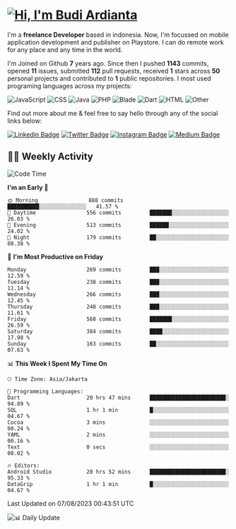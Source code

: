 # [![Hi, I'm Budi Ardianta](https://readme-typing-svg.herokuapp.com?size=24&vCenter=true&lines=%F0%9F%91%8B+Hi%2C+I'm+Budi+Ardianta+;%F0%9F%92%BB+Android+And+Web+Developer+)](https://git.io/typing-svg)

I'm a **freelance Developer** based in indonesia. Now, I'm focussed on mobile application development and publisher on Playstore. I can do remote work for any place and any time in the world.

I'm Joined on Github **7** years ago. Since then I pushed **1143** commits, opened **11** issues, submitted **112** pull requests, received **1** stars across **50** personal projects and contributed to **1** public repositories.
I most used programing languages across my projects:

![JavaScript](https://img.shields.io/badge/-JavaScript-%23f1e05a?style=flat&logo=JavaScript&logoColor=white)
![CSS](https://img.shields.io/badge/-CSS-%23563d7c?style=flat&logo=CSS&logoColor=white)
![Java](https://img.shields.io/badge/-Java-%23b07219?style=flat&logo=Java&logoColor=white)
![PHP](https://img.shields.io/badge/-PHP-%234F5D95?style=flat&logo=PHP&logoColor=white)
![Blade](https://img.shields.io/badge/-Blade-%23f7523f?style=flat&logo=Blade&logoColor=white)
![Dart](https://img.shields.io/badge/-Dart-%2300B4AB?style=flat&logo=Dart&logoColor=white)
![HTML](https://img.shields.io/badge/-HTML-%23e34c26?style=flat&logo=HTML&logoColor=white)
![Other](https://img.shields.io/badge/-Other-%23ededed?style=flat&logo=Other&logoColor=white)

Find out more about me & feel free to say hello through any of the social links below:

[![Linkedin Badge](https://img.shields.io/badge/-budiardianata-blue?style=flat&logo=Linkedin&logoColor=white&link=https://www.linkedin.com/in/budiardianata/)](https://www.linkedin.com/in/budiardianata/)
[![Twitter Badge](https://img.shields.io/badge/-budiardianata-%231DA1F2.svg?style=flat&logo=twitter&logoColor=white&link=https://www.twitter.com/budiardianata)](https://www.linkedin.com/in/budiardianata/)
[![Instagram Badge](https://img.shields.io/badge/-budiardianata-purple?style=flat&logo=instagram&logoColor=white&link=https://instagram.com/budiardianata/)](https://instagram.com/budiardianata)
[![Medium Badge](https://img.shields.io/badge/-@budiardianata-%2312100E.svg?style=flat&logo=Medium&logoColor=white&link=https://medium.com/@budiardianata/)](https://medium.com/@budiardianata)

## 👨‍💻 Weekly Activity
<!--START_SECTION:waka-->
![Code Time](http://img.shields.io/badge/Code%20Time-1%2C995%20hrs%2016%20mins-blue)

**I'm an Early 🐤** 

```text
🌞 Morning                888 commits         ██████████░░░░░░░░░░░░░░░   41.57 % 
🌆 Daytime                556 commits         ███████░░░░░░░░░░░░░░░░░░   26.03 % 
🌃 Evening                513 commits         ██████░░░░░░░░░░░░░░░░░░░   24.02 % 
🌙 Night                  179 commits         ██░░░░░░░░░░░░░░░░░░░░░░░   08.38 % 
```
📅 **I'm Most Productive on Friday** 

```text
Monday                   269 commits         ███░░░░░░░░░░░░░░░░░░░░░░   12.59 % 
Tuesday                  238 commits         ███░░░░░░░░░░░░░░░░░░░░░░   11.14 % 
Wednesday                266 commits         ███░░░░░░░░░░░░░░░░░░░░░░   12.45 % 
Thursday                 248 commits         ███░░░░░░░░░░░░░░░░░░░░░░   11.61 % 
Friday                   568 commits         ███████░░░░░░░░░░░░░░░░░░   26.59 % 
Saturday                 384 commits         ████░░░░░░░░░░░░░░░░░░░░░   17.98 % 
Sunday                   163 commits         ██░░░░░░░░░░░░░░░░░░░░░░░   07.63 % 
```


📊 **This Week I Spent My Time On** 

```text
🕑︎ Time Zone: Asia/Jakarta

💬 Programming Languages: 
Dart                     20 hrs 47 mins      ████████████████████████░   94.89 % 
SQL                      1 hr 1 min          █░░░░░░░░░░░░░░░░░░░░░░░░   04.67 % 
Cocoa                    3 mins              ░░░░░░░░░░░░░░░░░░░░░░░░░   00.24 % 
YAML                     2 mins              ░░░░░░░░░░░░░░░░░░░░░░░░░   00.16 % 
Text                     0 secs              ░░░░░░░░░░░░░░░░░░░░░░░░░   00.02 % 

🔥 Editors: 
Android Studio           20 hrs 52 mins      ████████████████████████░   95.33 % 
DataGrip                 1 hr 1 min          █░░░░░░░░░░░░░░░░░░░░░░░░   04.67 % 
```


 Last Updated on 07/08/2023 00:43:51 UTC
<!--END_SECTION:waka-->

![📊 Daily Update](https://github.com/budiardianata/budiardianata/actions/workflows/update-activity.yml/badge.svg)
